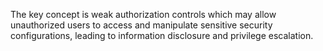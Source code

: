 The key concept is weak authorization controls which may allow unauthorized users to access and manipulate sensitive security configurations, leading to information disclosure and privilege escalation.